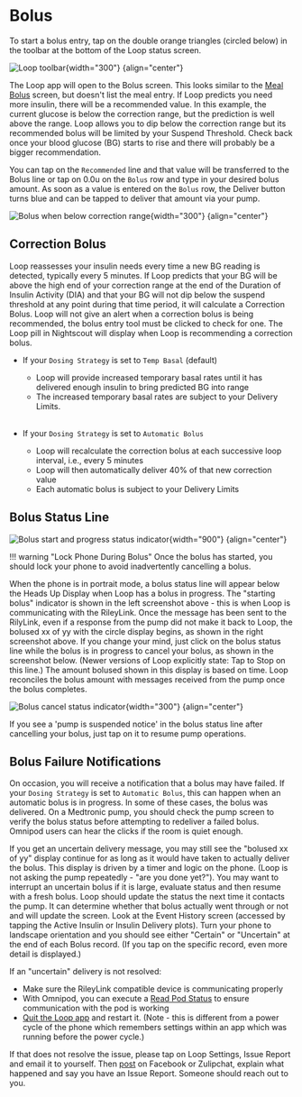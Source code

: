 # Bolus

To start a bolus entry, tap on the double orange triangles (circled below) in the toolbar at the bottom of the Loop status screen.

![Loop toolbar](img/toolbar-bolus.svg){width="300"}
{align="center"}

The Loop app will open to the Bolus screen. This looks similar to the [Meal Bolus](carbs.md#meal-bolus) screen, but doesn't list the meal entry. If Loop predicts you need more insulin, there will be a recommended value. In this example, the current glucose is below the correction range, but the prediction is well above the range. Loop allows you to dip below the correction range but its recommended bolus will be limited by your Suspend Threshold. Check back once your blood glucose (BG) starts to rise and there will probably be a bigger recommendation.

You can tap on the `Recommended` line and that value will be transferred to the Bolus line or tap on 0.0u on the `Bolus` row and type in your desired bolus amount. As soon as a value is entered on the `Bolus` row, the Deliver button turns blue and can be tapped to deliver that amount via your pump.

![Bolus when below correction range](img/below-min.svg){width="300"}
{align="center"}


## Correction Bolus

Loop reassesses your insulin needs every time a new BG reading is detected, typically every 5 minutes. If Loop predicts that your BG will be above the high end of your correction range at the end of the Duration of Insulin Activity (DIA) and that your BG will not dip below the suspend threshold at any point during that time period, it will calculate a Correction Bolus. Loop will not give an alert when a correction bolus is being recommended, the bolus entry tool must be clicked to check for one. The Loop pill in Nightscout will display when Loop is recommending a correction bolus.

* If your `Dosing Strategy` is set to `Temp Basal` (default)
    * Loop will provide increased temporary basal rates until it has delivered enough insulin to bring predicted BG into range
    * The increased temporary basal rates are subject to your Delivery Limits.
    <br/><br/>

* If your `Dosing Strategy` is set to `Automatic Bolus`
    * Loop will recalculate the correction bolus at each successive loop interval, i.e., every 5 minutes
    * Loop will then automatically deliver 40% of that new correction value
    * Each automatic bolus is subject to your Delivery Limits


## Bolus Status Line

![Bolus start and progress status indicator](img/bolus-status-line-start-progress.svg){width="900"}
{align="center"}

!!! warning "Lock Phone During Bolus"
    Once the bolus has started, you should lock your phone to avoid inadvertently cancelling a bolus.

When the phone is in portrait mode, a bolus status line will appear below the Heads Up Display when Loop has a bolus in progress. The "starting bolus" indicator is shown in the left screenshot above - this is when Loop is communicating with the RileyLink. Once the message has been sent to the RilyLink, even if a response from the pump did not make it back to Loop, the bolused xx of yy with the circle display begins, as shown in the right screenshot above. If you change your mind, just click on the bolus status line while the bolus is in progress to cancel your bolus, as shown in the screenshot below.  (Newer versions of Loop explicitly state: Tap to Stop on this line.) The amount bolused shown in this display is based on time.  Loop reconciles the bolus amount with messages received from the pump once the bolus completes.

![Bolus cancel status indicator](img/bolus-status-line-cancel.svg){width="300"}
{align="center"}

If you see a 'pump is suspended notice' in the bolus status line after cancelling your bolus, just tap on it to resume pump operations.

## Bolus Failure Notifications

On occasion, you will receive a notification that a bolus may have failed. If your `Dosing Strategy` is set to `Automatic Bolus`, this can happen when an automatic bolus is in progress. In some of these cases, the bolus was delivered. On a Medtronic pump, you should check the pump screen to verify the bolus status before attempting to redeliver a failed bolus.  Omnipod users can hear the clicks if the room is quiet enough.

If you get an uncertain delivery message, you may still see the "bolused xx of yy" display continue for as long as it would have taken to actually deliver the bolus. This display is driven by a timer and logic on the phone. (Loop is not asking the pump repeatedly - "are you done yet?"). You may want to interrupt an uncertain bolus if it is large, evaluate status and then resume with a fresh bolus. Loop should update the status the next time it contacts the pump. It can determine whether that bolus actually went through or not and will update the screen.  Look at the Event History screen (accessed by tapping the Active Insulin or Insulin Delivery plots). Turn your phone to landscape orientation and you should see either "Certain" or "Uncertain" at the end of each Bolus record. (If you tap on the specific record, even more detail is displayed.)

If an "uncertain" delivery is not resolved:

* Make sure the RileyLink compatible device is communicating properly
* With Omnipod, you can execute a [Read Pod Status](../loop-settings/pump-commands.md#read-pod-status) to ensure communication with the pod is working
* [Quit the Loop app](https://support.apple.com/en-us/HT201330) and restart it. (Note - this is different from a power cycle of the phone which remembers settings within an app which was running before the power cycle.)

If that does not resolve the issue, please tap on Loop Settings, Issue Report and email it to yourself. Then [post](../../intro/loopdocs-how-to.md#how-to-find-help) on Facebook or Zulipchat, explain what happened and say you have an Issue Report. Someone should reach out to you.
